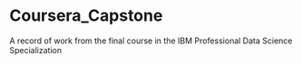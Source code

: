 # Coursera_Capstone
A record of work from the final course in the IBM Professional Data Science Specialization
